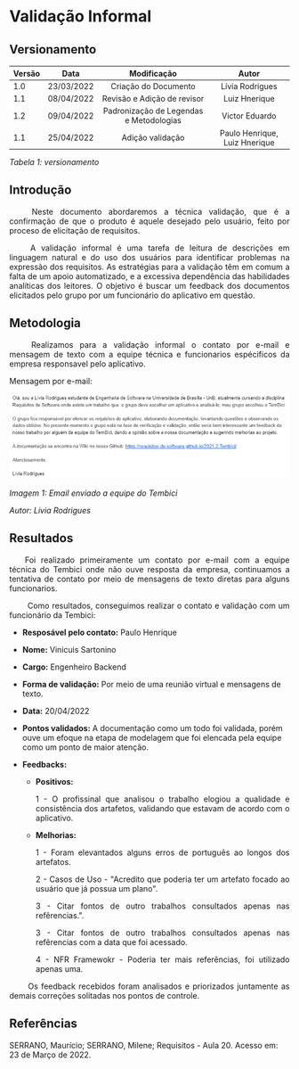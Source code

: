 # Validação Informal
## Versionamento
 
| Versão | Data | Modificação | Autor |
|-|-|:-:|:-:|
| 1.0 | 23/03/2022 | Criação do Documento | Lívia Rodrigues |
| 1.1 | 08/04/2022 | Revisão e Adição de revisor | Luiz Hnerique |
| 1.2 | 09/04/2022 | Padronização de Legendas e Metodologias | Victor Eduardo |
| 1.1 | 25/04/2022 | Adição validação | Paulo Henrique, Luiz Hnerique |

*Tabela 1: versionamento*
 
## Introdução
<p align="justify">&emsp;&emsp; Neste documento abordaremos a técnica validação, que é a confirmação de que o produto é aquele desejado pelo usuário, feito por proceso de elicitação de requisitos.</p>
<p align="justify">&emsp;&emsp; A validação informal é uma tarefa de leitura de descrições em linguagem natural e do uso dos usuários para identificar problemas na expressão dos requisitos. As estratégias para a validação têm em comum a falta de um apoio automatizado, e a excessiva dependência das habilidades analíticas dos leitores. O objetivo é buscar um feedback dos documentos elicitados pelo grupo por um funcionário do aplicativo em questão.</p>
 
## Metodologia
<p align="justify">&emsp;&emsp; Realizamos para a validação informal o contato por e-mail e mensagem de texto com a equipe técnica e funcionarios espécificos da empresa responsavel pelo aplicativo. </p>

Mensagem por e-mail:

![Email](../../assets/analise/validacao/email.png)

*Imagem 1: Email enviado a equipe do Tembici*

*Autor: Livia Rodrigues*
 
## Resultados

<p align="justify">&emsp;&emsp;Foi realizado primeiramente um contato por e-mail com a equipe técnica do Tembici onde não ouve resposta da empresa, continuamos a tentativa de contato por meio de mensagens de texto diretas para alguns funcionarios.</p>

<p align="justify">&emsp;&emsp; Como resultados, conseguimos realizar o contato e validação com um funcionário da Tembici:</p>

- **Resposável pelo contato:** Paulo Henrique

- **Nome:** Vinicuis Sartonino

- **Cargo:** Engenheiro Backend

- **Forma de validação:** Por meio de uma reunião virtual e mensagens de texto.

- **Data:** 20/04/2022

- **Pontos validados:** A documentação como um todo foi validada, porém ouve um efoque na etapa de modelagem que foi elencada pela equipe como um ponto de maior atenção.

- **Feedbacks:**
    - **Positivos:**
        <p align="justify"> 1 - O profissinal que analisou o trabalho elogiou a qualidade e consistência dos artafetos, validando que estavam de acordo com o aplicativo. </p>

    - **Melhorias:**
        <p align="justify"> 1 - Foram elevantados alguns erros de português ao longos dos artefatos.</p>
        
        <p align="justify"> 2 - Casos de Uso - "Acredito que poderia ter um artefato focado ao usuário que já possua um plano".</p>

        <p align="justify"> 3 - Citar fontos de outro trabalhos consultados apenas nas refêrencias.".</p>

        <p align="justify"> 3 - Citar fontos de outro trabalhos consultados apenas nas refêrencias com a data que foi acessado.</p>

        <p align="justify"> 4 - NFR Framewokr - Poderia ter mais referências, foi utilizado apenas uma.</p>

<p align="justify">&emsp;&emsp; Os feedback recebidos foram analisados e priorizados juntamente as demais correções solitadas nos pontos de controle. </p>
 
## Referências
<p> SERRANO, Maurício; SERRANO, Milene; Requisitos - Aula 20. Acesso em: 23 de Março de 2022. </p>
